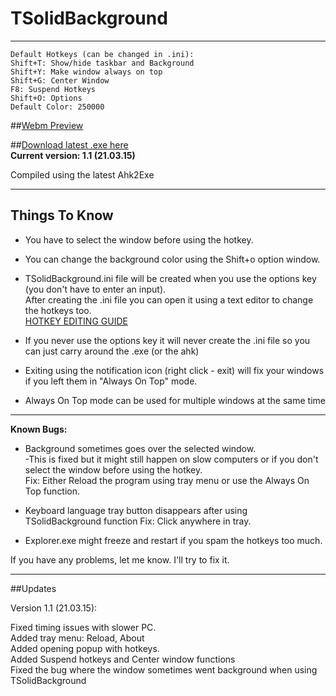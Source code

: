 # **TSolidBackground** #  
------------------

    Default Hotkeys (can be changed in .ini):  
    Shift+T: Show/hide taskbar and Background  
    Shift+Y: Make window always on top  
    Shift+G: Center Window  
    F8: Suspend Hotkeys  
    Shift+O: Options  
    Default Color: 250000  

##[Webm Preview](http://a.pomf.se/ignexn.webm)  

##[Download latest .exe here](https://bitbucket.org/Onurtag/tsolidbackground/downloads)  
**Current version: 1.1 (21.03.15)**  

Compiled using the latest Ahk2Exe  

--------------------  
## Things To Know  

* You have to select the window before using the hotkey.  

* You can change the background color using the Shift+o option window.  

* TSolidBackground.ini file will be created when you use the options key (you don't have to enter an input).  
    After creating the .ini file you can open it using a text editor to change the hotkeys too.  
    [HOTKEY EDITING GUIDE](http://www.autohotkey.com/docs/Hotkeys.htm)  

* If you never use the options key it will never create the .ini file so you can just carry around the .exe (or the ahk)  

* Exiting using the notification icon (right click - exit) will fix your windows if you left them in "Always On Top" mode.  
    
* Always On Top mode can be used for multiple windows at the same time  


--------------------  
**Known Bugs:**  

* Background sometimes goes over the selected window.  
-This is fixed but it might still happen on slow computers or if you don't select the window before using the hotkey.  
Fix: Either Reload the program using tray menu or use the Always On Top function.  

* Keyboard language tray button disappears after using TSolidBackground function
Fix: Click anywhere in tray.  

* Explorer.exe might freeze and restart if you spam the hotkeys too much.  


If you have any problems, let me know. I'll try to fix it.  

--------------------  
##Updates  

Version 1.1 (21.03.15):  

Fixed timing issues with slower PC.  
Added tray menu: Reload, About  
Added opening popup with hotkeys.  
Added Suspend hotkeys and Center window functions  
Fixed the bug where the window sometimes went background when using TSolidBackground